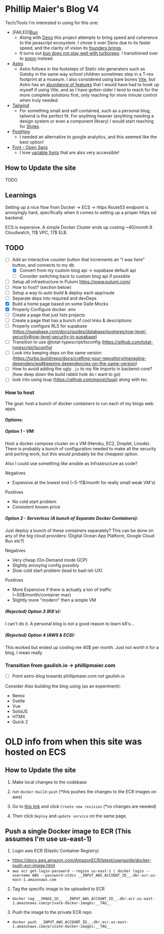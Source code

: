 # Phillip Maier's Blog V4

Tech/Tools I'm interested in using for this one:

- [FAILED][Bun](https://bun.sh/)
  - Along with [Deno](https://deno.com/) this project attempts to bring speed and coherence to the javascript ecosystem. I chose it over Deno due to its faster speed, and the clarity of vision its [founders brings](https://github.com/Jarred-Sumner).
  - It turns out [bun does not play well with turborepo](https://github.com/vercel/turbo/issues/5982). I transitioned over to [pnpm](https://pnpm.io/) instead.
- [Astro](https://astro.build/)
  - Astro follows in the footsteps of Static site generators such as Gatsby in the same way school children sometimes step in a T-rex footprint at a museum. I also considered using bare bones [Vite](https://vitejs.dev/), but Astro has an [abundance of features](https://docs.astro.build/en/concepts/why-astro/) that I would have had to hook up myself if using Vite, and as I have gotten older I tend to reach for the more complete solutions first, only reaching for more minute control when truly needed.
- [Tailwind](https://tailwindcss.com/)
  - For something small and self contained, such as a personal blog, tailwind is the perfect fit. For anything heavier (anything needing a design system or even a component library) I would start reaching for [Stylex](https://github.com/facebook/stylex).
- [PostHog](https://posthog.com/)
  - I needed an alternative to google analytics, and this seemed like the best option!
- [Font - Open Sans](https://fonts.google.com/specimen/Open+Sans)
  - I love [variable fonts](https://developer.mozilla.org/en-US/docs/Web/CSS/CSS_fonts/Variable_fonts_guide) that are also very accessible!

## How to Update the site

TODO

## Learnings

Setting up a nice flow from Docker -> ECS -> https Route53 endpoint is annoyingly hard, specifically when it comes to setting up a proper https ssl backend.

ECS is expensive. A simple Docker Cluster ends up costing ~40$/month. 9$ Cloudwatch, 11$ VPC, 17$ ELB.

## TODO

- [ ] Add an interactive counter button that increments an "I was here" button, and connects to my db
  - [x] Convert from my custom blog api -> supabase default api
  - [ ] Consider switching back to custom blog api if possible
- [ ] Setup all infrastructure in Pulumi https://www.pulumi.com/
- [ ] How to host? (section below)
- [ ] Setup a way to auto build & deploy each app/route
- [ ] Separate deps into required and devDeps
- [x] Build a home page based on some Dalle Mocks
- [x] Properly Configure docker .env
- [ ] Create a page that just lists projects
- [ ] Create a page that has a bunch of cool links & descriptions
- [ ] Properly configure RLS for supabase (https://supabase.com/docs/guides/database/postgres/row-level-security#row-level-security-in-supabase)
- [ ] Transition to use @total-typescript/tsconfig (https://github.com/total-typescript/tsconfig)
- [ ] Look into keeping deps on the same version (https://turbo.build/repo/docs/crafting-your-repository/managing-dependencies#keeping-dependencies-on-the-same-version)
- [ ] How to avoid adding the ugly `.js` to my file imports in backend-core? (how deep down the build rabbit hole do i want to go)
- [ ] look into using tsup (https://github.com/egoist/tsup) along with tsc.

### How to host

The goal: host a bunch of docker containers to run each of my blogs web apps.

#### Options:

##### Option 1 - VM:

Host a docker compose cluster on a VM (Heroku, EC2, Droplet, Linode). There is probably a bunch of configuration needed to make all the security and porting work, but this would probably be the cheapest option.

Also I could use something like ansible as Infrastructure as code?

Negatives

- Expensive at the lowest end (~5-11$/month for really small weak VM's)

Positives

- No cold start problem
- Consistent known price

##### Option 2 - Serverless (A bunch of Separate Docker Containers):

Just deploy a bunch of these containers separately? This can be done on any of the big cloud providers: (Digital Ocean App Platform, Google Cloud Run etc?)

Negatives

- Very cheap (On-Demand mode GCP)
- Slightly annoying config possibly
- Slow cold start problem (lead to bad-ish UX)

Positives

- More Expensive if there is actually a ton of traffic (~50$/month/container max)
- Slightly more "modern" then a simple VM

##### (Rejected) Option 3 (K8's):

I can't do it. A personal blog is not a good reason to learn k8's...

##### (Rejected) Option 4 (AWS & ECS):

This worked but ended up costing me 40$ per month. Just not worth it for a blog, I mean really

### Transition from gaulish.io -> phillipmaier.com

- [ ] Point astro-blog towards phillipmaier.com not gaulish.io

Consider Also building the blog using (as an experiment):

- Remix
- Svelte
- Vue
- SolidJS
- HTMX
- Quick 2

# OLD info from when this site was hosted on ECS

## How to Update the site

1. Make local changes to the codebase

2. run `docker:build:push` (\*this pushes the changes to the ECR images on aws)

3. Go to [this link](https://us-east-1.console.aws.amazon.com/ecs/v2/task-definitions/blog-services/9/containers?region=us-east-1) and click `Create new revision` (\*no changes are needed)

4. Then click `Deploy` and `update service` on the same page.

## Push a single Docker image to ECR (This assumes I'm use us-east-1)

1. Login aws ECR (Elastic Container Registry)

- https://docs.aws.amazon.com/AmazonECR/latest/userguide/docker-push-ecr-image.html
- `aws ecr get-login-password --region us-east-1 | docker login --username AWS --password-stdin __INPUT_AWS_ACCOUNT_ID__.dkr.ecr.us-east-1.amazonaws.com`

2. Tag the specific image to be uploaded to ECR

- `docker tag __IMAGE_ID__ __INPUT_AWS_ACCOUNT_ID__.dkr.ecr.us-east-1.amazonaws.com/private-docker-images:__TAG__`

3. Push the image to the private ECR repo

- `docker push __INPUT_AWS_ACCOUNT_ID__.dkr.ecr.us-east-1.amazonaws.com/private-docker-images:__TAG__`
